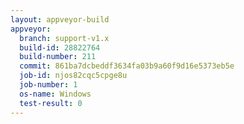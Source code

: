 ```yaml
---
layout: appveyor-build
appveyor:
  branch: support-v1.x
  build-id: 28822764
  build-number: 211
  commit: 861ba7dcbeddf3634fa03b9a60f9d16e5373eb5e
  job-id: njos82cqc5cpge8u
  job-number: 1
  os-name: Windows
  test-result: 0
---
```

